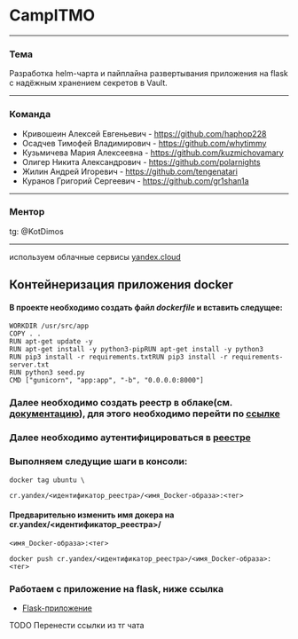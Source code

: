 # CampITMO

---

### Тема

Разработка helm-чарта и пайплайна развертывания приложения на flask с надёжным хранением секретов в Vault.

---

### Команда


- Кривошеин Алексей Евгеньевич - https://github.com/haphop228
- Осадчев Тимофей Владимирович - https://github.com/whytimmy
- Кузьмичева Мария Алексеевна - https://github.com/kuzmichovamary
- Олигер Никита Александрович - https://github.com/polarnights
- Жилин Андрей Игоревич - https://github.com/tengenatari
- Куранов Григорий Сергеевич - https://github.com/gr1shan1a

---

### Ментор

tg: @KotDimos

---


используем облачные сервисы [yandex.cloud](https://yandex.cloud/ru/)

## Контейнеризация приложения docker

#### В проекте необходимо создать файл ***dockerfile*** и вставить следущее:

``` FROM python:3.10-bullseye
WORKDIR /usr/src/app
COPY . .
RUN apt-get update -y
RUN apt-get install -y python3-pipRUN apt-get install -y python3
RUN pip3 install -r requirements.txtRUN pip3 install -r requirements-server.txt
RUN python3 seed.py
CMD ["gunicorn", "app:app", "-b", "0.0.0.0:8000"] 
```


### Далее необходимо создать реестр в облаке(см. [документацию](https://yandex.cloud/ru/docs/container-registry/operations/registry/registry-create)), для этого необходимо перейти по [ссылке](https://yandex.cloud/ru/docs/cli/quickstart#install)

### Далее необходимо аутентифицироваться в [реестре](https://yandex.cloud/ru/docs/container-registry/operations/authentication)

### Выполняем следущие шаги в консоли:
```
docker tag ubuntu \

cr.yandex/<идентификатор_реестра>/<имя_Docker-образа>:<тег>
```

#### Предварительно изменить имя докера на cr.yandex/<идентификатор_реестра>/
```
<имя_Docker-образа>:<тег>

docker push cr.yandex/<идентификатор_реестра>/<имя_Docker-образа>:<тег>
```

### Работаем с приложение на flask, ниже ссылка

- [Flask-приложение](https://gitfront.io/r/deusops/Fsjok1dx89xG/flask-project-01/)

TODO Перенести ссылки из тг чата